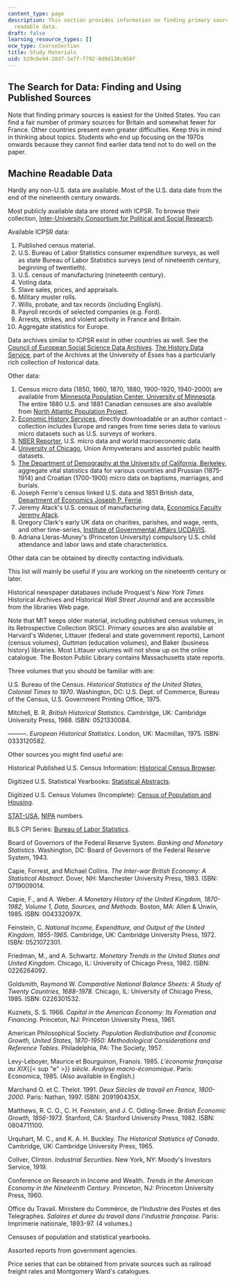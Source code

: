 ```yaml
---
content_type: page
description: This section provides information on finding primary sources and machine
  readable data.
draft: false
learning_resource_types: []
ocw_type: CourseSection
title: Study Materials
uid: b29c6e94-28d7-1e7f-f792-8d9d138c050f
---
```

## The Search for Data: Finding and Using Published Sources

Note that finding primary sources is easiest for the United States. You can find a fair number of primary sources for Britain and somewhat fewer for France. Other countries present even greater difficulties. Keep this in mind in thinking about topics. Students who end up focusing on the 1970s onwards because they cannot find earlier data tend not to do well on the paper.

## Machine Readable Data

Hardly any non-U.S. data are available. Most of the U.S. data date from the end of the nineteenth century onwards.

Most publicly available data are stored with ICPSR. To browse their collection, [Inter-University Consortium for Political and Social Research](http://www.icpsr.umich.edu/).

Available ICPSR data:

1. Published census material.
2. U.S. Bureau of Labor Statistics consumer expenditure surveys, as well as state Bureau of Labor Statistics surveys (end of nineteenth century, beginning of twentieth).
3. U.S. census of manufacturing (nineteenth century).
4. Voting data.
5. Slave sales, prices, and appraisals.
6. Military muster rolls.
7. Wills, probate, and tax records (including English).
8. Payroll records of selected companies (e.g. Ford).
9. Arrests, strikes, and violent activity in France and Britain.
10. Aggregate statistics for Europe.

Data archives similar to ICPSR exist in other countries as well. See the [Council of European Social Science Data Archives](https://mdl.library.utoronto.ca/collections/numeric-data/microdata/council-european-social-science-data-archives-cessda). [The History Data Service](http://hds.essex.ac.uk/), part of the Archives at the University of Essex has a particularly rich collection of historical data.

Other data:

1. Census micro data (1850, 1860, 1870, 1880, 1900-1920, 1940-2000) are available from [Minnesota Population Center, University of Minnesota](https://pop.umn.edu/). The entire 1880 U.S. and 1881 Canadian censuses are also available from [North Atlantic Population Project](http://www.nappdata.org/).
2. [Economic History Services](http://eh.net/), directly downloadable or an author contact - collection includes Europe and ranges from time series data to various micro datasets such as U.S. surveys of workers.
3. [NBER Reporter](http://www.nber.org/), U.S. micro data and world macroeconomic data.
4. [University of Chicago](http://www.uchicago.edu/), Union Armyveterans and assorted public health datasets.
5. [The Department of Demography at the University of California, Berkeley](http://www.demog.berkeley.edu/), aggregate vital statistics data for various countries and Prussian (1875-1914) and Croatian (1700-1900) micro data on baptisms, marriages, and burials.
6. Joseph Ferrie's census linked U.S. data and 1851 British data, [Department of Economics Joseph P. Ferrie](https://economics.northwestern.edu/people/directory/joseph-ferrie.html).
7. Jeremy Atack's U.S. census of manufacturing data, [Economics Faculty Jeremy Atack](http://as.vanderbilt.edu/econ/bio/jeremy-atack).
8. Gregory Clark's early UK data on charities, parishes, and wage, rents, and other time-series, [Institute of Governmental Affairs UCDAVIS](http://www.econ.ucdavis.edu/faculty/gclark/data.html).
9. Adriana Lleras-Muney's (Princeton University) compulsory U.S. child attendance and labor laws and state characteristics.

Other data can be obtained by directly contacting individuals.

This list will mainly be useful if you are working on the nineteenth century or later.

Historical newspaper databases include Proquest's *New York Times* Historical Archives and Historical *Wall Street Journal* and are accessible from the libraries Web page.

Note that MIT keeps older material, including published census volumes, in its Retrospective Collection (RSC). Primary sources are also available at Harvard's Widener, Littauer (federal and state government reports), Lamont (census volumes), Guttman (education volumes), and Baker (business history) libraries. Most Littauer volumes will not show up on the online catalogue. The Boston Public Library contains Massachusetts state reports.

Three volumes that you should be familiar with are:

U.S. Bureau of the Census. *Historical Statistics of the United States, Colonial Times to 1970*. Washington, DC: U.S. Dept. of Commerce, Bureau of the Census, U.S. Government Printing Office, 1975.

Mitchell, B. R. *British Historical Statistics*. Cambridge, UK: Cambridge University Press, 1988. ISBN: 0521330084.

———. *European Historical Statistics*. London, UK: Macmillan, 1975. ISBN: 0333120582.

Other sources you might find useful are:

Historical Published U.S. Census Information: [Historical Census Browser](http://mapserver.lib.virginia.edu/).

Digitized U.S. Statistical Yearbooks: [Statistical Abstracts](http://www.census.gov/library/publications/time-series/statistical_abstracts.html).

Digitized U.S. Census Volumes (Incomplete): [Census of Population and Housing](https://www.census.gov/programs-surveys/decennial-census.html).

[STAT-USA](https://www.loc.gov/item/98801466/), [NIPA](https://apps.bea.gov/iTable/index_nipa.cfm) numbers.

BLS CPI Series: [Bureau of Labor Statistics](http://www.bls.gov/).

Board of Governors of the Federal Reserve System. *Banking and Monetary Statistics*. Washington, DC: Board of Governors of the Federal Reserve System, 1943.

Capie, Forrest, and Michael Collins. *The Inter-war British Economy: A Statistical Abstract*. Dover, NH: Manchester University Press, 1983. ISBN: 0719009014.

Capie, F., and A. Weber. *A Monetary History of the United Kingdom, 1870-1982, Volume 1, Data, Sources, and Methods*. Boston, MA: Allen & Unwin, 1985. ISBN: 004332097X.

Feinstein, C. *National Income, Expenditure, and Output of the United Kingdom, 1855-1965*. Cambridge, UK: Cambridge University Press, 1972. ISBN: 0521072301.

Friedman, M., and A. Schwartz. *Monetary Trends in the United States and United Kingdom*. Chicago, IL: University of Chicago Press, 1982. ISBN: 0226264092.

Goldsmith, Raymond W. *Comparative National Balance Sheets: A Study of Twenty Countries, 1688-1978*. Chicago, IL: University of Chicago Press, 1985. ISBN: 0226301532.

Kuznets, S. S. 1966. *Capital in the American Economy: Its Formation and Financing*. Princeton, NJ: Princeton University Press, 1961.

American Philosophical Society. *Population Redistribution and Economic Growth, United States, 1870-1950: Methodological Considerations and Reference Tables*. Philadelphia, PA: The Society, 1957.

Levy-Leboyer, Maurice et Bourguinon, Franois. 1985. *L'économie française au XIX*{{< sup "e" >}} *siècle. Analyse macro-économique*. Paris: Economica, 1985. (Also available in English.)

Marchand O. et C. Thelot. 1991. *Deux Siècles de travail en France, 1800-2000*. Paris: Nathan, 1997. ISBN: 209190435X.

Matthews, R. C. O., C. H. Feinstein, and J. C. Odling-Smee. *British Economic Growth, 1856-1973*. Stanford, CA: Stanford University Press, 1982. ISBN: 0804711100.

Urquhart, M. C., and K. A. H. Buckley. *The Historical Statistics of Canada*. Cambridge, UK: Cambridge University Press, 1965.

Collver, Clinton. *Industrial Securities*. New York, NY: Moody's Investors Service, 1919.

Conference on Research in Income and Wealth. *Trends in the American Economy in the Nineteenth Century*. Princeton, NJ: Princeton University Press, 1960.

Office du Travail. Ministere du Commèrce, de l'Industrie des Postes et des Telegraphes. *Salaires et duree du travail dans l'industrie française*. Paris: Imprimerie nationale, 1893-97. (4 volumes.)

Censuses of population and statistical yearbooks.

Assorted reports from government agencies.

Price series that can be obtained from private sources such as railroad freight rates and Montgomery Ward's catalogues.